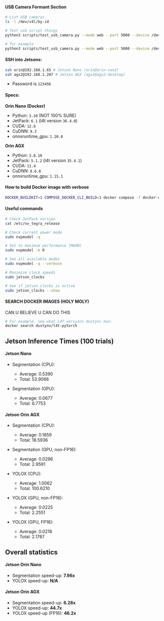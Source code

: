 ####  USB Camera Formant Section

```bash
# List USB cameras
ls -l /dev/v4l/by-id

# Test usb script thingy
python3 scripts/test_usb_camera.py --mode web --port 5000 --device /dev/v4l/by-id/<insert camera id here>

# for example
python3 scripts/test_usb_camera.py --mode web --port 5000 --device /dev/v4l/by-id/usb-4K_USB_CAMERA_HD_USB_CAMERA_01.00.00-video-index0
```

#### SSH into Jetsons:

```bash
ssh orin@192.168.1.65 # Jetson Nano (orin@orin-van2)
ssh agx2@192.168.1.207 # Jetson AGX (agx2@agx2-desktop)
```

- Password is ```123456```

#### Specs:

**Orin Nano (Docker)** 
- Python: ```3.10``` (NOT 100% SURE)
- JetPack:  ```6.1``` (l4t version ```36.4.0```)
- CUDA: ```12.6```
- CuDNN: ```9.3```
- onnxruntime_gpu: ```1.20.0```

**Orin AGX**
- Python: ```3.8.10```
- JetPack: ```5.1.2``` (l4t version ```35.4.1```)
- CUDA: ```11.4```
- CuDNN: ```8.6.0```
- onnxruntime_gpu: ```1.15.1``` 

#### How to build Docker image with verbose
```bash
DOCKER_BUILDKIT=1 COMPOSE_DOCKER_CLI_BUILD=1 docker compose -f docker-compose-deploy.yml build --progress=plain vehicle
```

#### Useful commands
```bash
# Check JetPack version
cat /etc/nv_tegra_release

# Check current power mode
sudo nvpmodel -q

# Set to maximum performance (MAXN)
sudo nvpmodel -m 0

# See all available modes
sudo nvpmodel -q --verbose

# Maximize clock speeds
sudo jetson_clocks

# See if jetson_clocks is active
sudo jetson_clocks --show
```

#### SEARCH DOCKER IMAGES (HOLY MOLY)
CAN U BELIEVE U CAN DO THIS

```bash
# For example, see what L4T versions dustynv has:
docker search dustynv/l4t-pytorch 
```

## Jetson Inference Times (100 trials)

#### Jetson Nano
- Segmentation (CPU):
	- Average: 0.5390
	- Total: 53.9066

- Segmentation (GPU):
	- Average: 0.0677
	- Total: 6.7753

#### Jetson Orin AGX
- Segmentation (CPU):
	- Average: 0.1859
	- Total: 18.5936 

- Segmentation (GPU, non-FP16):
	- Average: 0.0296
	- Total: 2.9591

- YOLOX (CPU):
	- Average: 1.0062
	- Total: 100.6210

- YOLOX (GPU, non-FP16):
	- Average: 0.0225
	- Total: 2.2551

- YOLOX (GPU, FP16):
	- Average: 0.0218
	- Total: 2.1787


## Overall statistics

#### Jetson Orin Nano
- Segmentation speed-up: **7.96x**
- YOLOX speed-up: **N/A**

#### Jetson Orin AGX
- Segmentation speed-up: **6.28x**
- YOLOX speed-up: **44.7x**
- YOLOX speed-up (FP16): **46.2x**